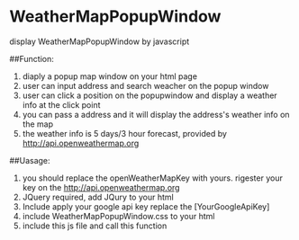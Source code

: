 # WeatherMapPopupWindow
display WeatherMapPopupWindow by javascript

##Function:
1. diaply a popup map window on your html page
2. user can input address and search weacher on the popup window
3. user can click a position on the popupwindow and display a weather info at the click point
4. you can pass a address and it will display the address's weather info on the map
5. the weather info is 5 days/3 hour forecast, provided by http://api.openweathermap.org

##Uasage:
1. you should replace the openWeatherMapKey with yours. rigester your key on the http://api.openweathermap.org
2. JQuery required, add JQury to your html
3. Include <script src="https://maps.googleapis.com/maps/api/js?key=[YourGoogleApiKey]"></script>
  apply your google api key replace the [YourGoogleApiKey]
4. include WeatherMapPopupWindow.css to your html
5. include this js file and call this function
